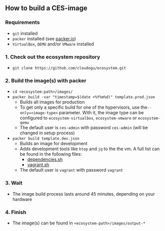 ## How to build a CES-image
### Requirements
* `git` installed
* `packer` installed (see [packer.io](https://www.packer.io/))
* `VirtualBox`, `QEMU` and/or `VMware` installed

### 1. Check out the ecosystem repository
 * `git clone https://github.com/cloudogu/ecosystem.git`
### 2. Build the image(s) with packer
* `cd <ecosystem-path>/images/`
* `packer build -var "timestamp=$(date +%Y%m%d)" template.prod.json`
    * Builds all images for production
    * To get only a specific build for one of the hypervisors, use the`--only=<image-type>` parameter. With it, the image type can be configured to `ecosystem-virtualbox`, `ecosystem-vmware` or `ecosystem-qemu`
    * The default user is `ces-admin` with password `ces-admin` (will be changed in setup process)
* `packer build template.dev.json`
    * Builds an image for development
    * Adds development tools like `htop` and `jq` to the the vm.
    A full list can be found in the following files:
        * [dependencies.sh](https://github.com/cloudogu/ecosystem/blob/develop/images/scripts/dev/dependencies.sh)
        * [vagrant.sh](https://github.com/cloudogu/ecosystem/blob/develop/images/scripts/dev/vagrant.sh)
    * The default user is `vagrant` with password `vagrant`

### 3. Wait
* The image build process lasts around 45 minutes, depending on your hardware
### 4. Finish
* The image(s) can be found in `<ecosystem-path>/images/output-*`
